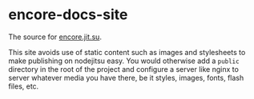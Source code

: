 encore-docs-site
================

The source for [encore.jit.su](//www.encore.jit.su).

This site avoids use of static content such as images and stylesheets to make publishing on nodejitsu easy.
You would otherwise add a `public` directory in the root of the project and configure a server like nginx
to server whatever media you have there, be it styles, images, fonts, flash files, etc.
